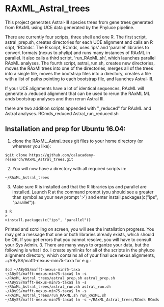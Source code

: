 # RAxML_Astral_trees
This project generates Astral-III species trees from gene trees generated from RAxML using UCE data generated by the Phyluce pipeline.

There are currently four scripts, three shell and one R.
The first script, astral_prep.sh, creates directories for each UCE alignment and calls an R sript, 'RCmds'.
The R script, RCmds, uses 'ips' and 'parallel' libraries to convert formats (nexus to phylip) and runs many instances of RAxML in parallel. It also calls a third script, 'run_RAxML.sh', which launches parallel RAxML analyses.
The fourth script, astral_run.sh, creates new directories, moves the RAxMl trees into one of the directories, merges all of the trees into a single file, moves the bootstrap files into a directory, creates a file with a list of paths pointing to each bootstrap file, and launches Astral-III.

If your UCE alignments have a lot of identical sequences, RAxML will generate a .reduced alignment that can be used to rerun the RAxML ML ands bootstrap analyses and then rerun Astral III.

there are two addition scripts appended with "_reduced" for RAxML and Astral analyses.
RCmds_reduced
Astral_run_reduced.sh

## Installation and prep for Ubuntu 16.04:
1. clone the RAxML_Astral_trees git files to your home directory (or wherever you like):

``` 
$git clone https://github.com/calacademy-research/RAxML_Astral_trees.git
```
2. You will now have a directory with all required scripts in:
```
~/RAxML_Astral_trees
```
3. Make sure R is installed and that the R libraries ips and parallel are installed. Launch R at the command prompt (you should see a greater than symbol as your new prompt '>') and enter install.packages(c("ips", "parallel")):
```
$ R
>
>install.packages(c("ips", "parallel"))
```
Printed and scrolling on screen, you will see the installation progress. You may get a message that one or both libraries already exists, which should be OK. If you get errors that you cannot resolve, you will have to consult your Sys Admin.
3. There are many ways to organize your data, but the following is what I do. I create symlinks for all of the scripts in the phyluce alignment directory, which contains all of your final uce nexus alignments, ~/ABySS/mafft-nexus-min75-taxa for e.g.:
```
$cd ~/ABySS/mafft-nexus-min75-taxa
~/ABySS/mafft-nexus-min75-taxa$ ln -s ~/RAxML_Astral_trees/astral_prep.sh astral_prep.sh
~/ABySS/mafft-nexus-min75-taxa$ ln -s ~/RAxML_Astral_trees/astral_run.sh astral_run.sh
~/ABySS/mafft-nexus-min75-taxa$ ln -s ~/RAxML_Astral_trees/run_RAxML.sh run_RAxML.sh
~/ABySS/mafft-nexus-min75-taxa$ ln -s ~/RAxML_Astral_trees/RCmds RCmds
```
